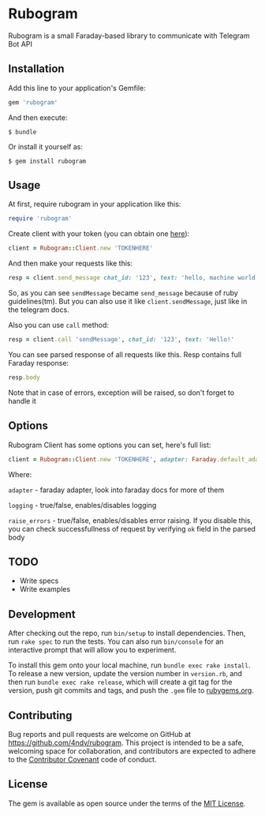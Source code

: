# Rubogram

Rubogram is a small Faraday-based library to communicate with Telegram Bot API

## Installation

Add this line to your application's Gemfile:

```ruby
gem 'rubogram'
```

And then execute:

    $ bundle

Or install it yourself as:

    $ gem install rubogram

## Usage

At first, require rubogram in your application like this:

```ruby
require 'rubogram'
```

Create client with your token (you can obtain one [here](https://telegram.me/BotFather)):

```ruby
client = Rubogram::Client.new 'TOKENHERE'
```

And then make your requests like this:

```ruby
resp = client.send_message chat_id: '123', text: 'hello, machine world!'
```

So, as you can see `sendMessage` became `send_message` because of ruby guidelines(tm). But you can also use it like `client.sendMessage`, just like in the telegram docs.

Also you can use `call` method:

```ruby
resp = client.call 'sendMessage', chat_id: '123', text: 'Hello!'
```

You can see parsed response of all requests like this. Resp contains full Faraday response:

```ruby
resp.body
```

Note that in case of errors, exception will be raised, so don't forget to handle it

## Options

Rubogram Client has some options you can set, here's full list:

```ruby
client = Rubogram::Client.new 'TOKENHERE', adapter: Faraday.default_adapter, logging: true, raise_errors: true
```

Where:

`adapter` - faraday adapter, look into faraday docs for more of them

`logging` - true/false, enables/disables logging

`raise_errors` - true/false, enables/disables error raising. If you disable this, you can check successfullness of request by verifying `ok` field in the parsed body

## TODO

* Write specs
* Write examples

## Development

After checking out the repo, run `bin/setup` to install dependencies. Then, run `rake spec` to run the tests. You can also run `bin/console` for an interactive prompt that will allow you to experiment.

To install this gem onto your local machine, run `bundle exec rake install`. To release a new version, update the version number in `version.rb`, and then run `bundle exec rake release`, which will create a git tag for the version, push git commits and tags, and push the `.gem` file to [rubygems.org](https://rubygems.org).

## Contributing

Bug reports and pull requests are welcome on GitHub at https://github.com/4ndv/rubogram. This project is intended to be a safe, welcoming space for collaboration, and contributors are expected to adhere to the [Contributor Covenant](http://contributor-covenant.org) code of conduct.


## License

The gem is available as open source under the terms of the [MIT License](http://opensource.org/licenses/MIT).

